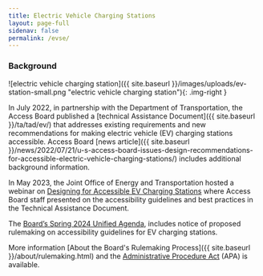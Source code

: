 ```yaml
---
title: Electric Vehicle Charging Stations
layout: page-full
sidenav: false
permalink: /evse/
--- 
```

### Background

![electric vehicle charging station]({{ site.baseurl }}/images/uploads/ev-station-small.png "electric vehicle charging station"){: .img-right }

In July 2022, in partnership with the Department of Transportation, the Access Board published a [technical Assistance Document]({{ site.baseurl }}/ta/tad/ev/) that addresses existing requirements and new recommendations for making electric vehicle (EV) charging stations accessible.  Access Board [news article]({{ site.baseurl }}/news/2022/07/21/u-s-access-board-issues-design-recommendations-for-accessible-electric-vehicle-charging-stations/) includes additional background information.

In May 2023, the Joint Office of Energy and Transportation hosted a webinar on [Designing for Accessible EV Charging Stations](https://driveelectric.gov/webinars/accessibility) where Access Board staff presented on the accessibility guidelines and best practices in the Technical Assistance Document.

The [Board’s Spring 2024 Unified Agenda](https://www.reginfo.gov/public/do/eAgendaMain?operation=OPERATION_GET_AGENCY_RULE_LIST&currentPub=true&agencyCode=&showStage=active&agencyCd=3014),
includes notice of proposed rulemaking on accessibility guidelines for EV charging stations.

More information [About the Board's Rulemaking Process]({{ site.baseurl }}/about/rulemaking.html) and the [Administrative Procedure Act](https://www.archives.gov/federal-register/laws/administrative-procedure) (APA) is available.
